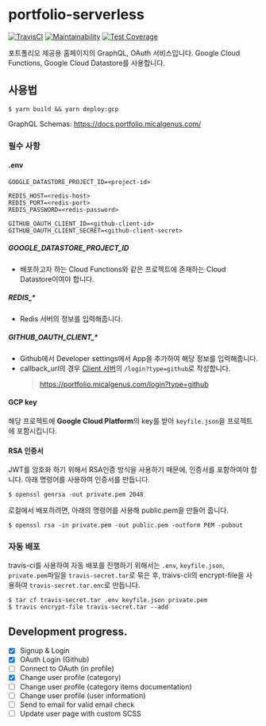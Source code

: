 # portfolio-serverless

[![TravisCI](https://travis-ci.org/micalgenus/portfolio-serverless.svg?branch=develop)](https://travis-ci.org/micalgenus/portfolio-serverless)
[![Maintainability](https://api.codeclimate.com/v1/badges/b3e8b5928b4e461ca3a1/maintainability)](https://codeclimate.com/github/micalgenus/portfolio-serverless/maintainability)
[![Test Coverage](https://api.codeclimate.com/v1/badges/b3e8b5928b4e461ca3a1/test_coverage)](https://codeclimate.com/github/micalgenus/portfolio-serverless/test_coverage)

포트폴리오 제공용 홈페이지의 GraphQL, OAuth 서비스입니다. Google Cloud Functions, Google Cloud Datastore를 사용합니다.

## 사용법

```
$ yarn build && yarn deploy:gcp
```

GraphQL Schemas: https://docs.portfolio.micalgenus.com/

### 필수 사항

#### .env

```
GOOGLE_DATASTORE_PROJECT_ID=<project-id>

REDIS_HOST=<redis-host>
REDIS_PORT=<redis-port>
REDIS_PASSWORD=<redis-password>

GITHUB_OAUTH_CLIENT_ID=<github-client-id>
GITHUB_OAUTH_CLIENT_SECRET=<github-client-secret>
```

##### GOOGLE_DATASTORE_PROJECT_ID
- 배포하고자 하는 Cloud Functions와 같은 프로젝트에 존재하는 Cloud Datastore이여야 합니다.

##### REDIS_*
- Redis 서버의 정보를 입력해줍니다.

##### GITHUB_OAUTH_CLIENT_*
- Github에서 Developer settings에서 App을 추가하여 해당 정보를 입력해줍니다.
- callback_url의 경우 [Client 서버](https://github.com/micalgenus/portfolio)의 `/login?type=github`로 작성합니다.
  > https://portfolio.micalgenus.com/login?type=github

#### GCP key

해당 프로젝트에 **Google Cloud Platform**의 key를 받아 `keyfile.json`을 프로젝트에 포함시킵니다.

#### RSA 인증서

JWT를 암호화 하기 위해서 RSA인증 방식을 사용하기 때문에, 인증서를 포함하여야 합니다. 아래 명령어를 사용하여 인증서를 만듭니다.

```
$ openssl genrsa -out private.pem 2048
```

로컬에서 배포하려면, 아래의 명령어를 사용해 public.pem을 만들어 줍니다.

```
$ openssl rsa -in private.pem -out public.pem -outform PEM -pubout
```

### 자동 배포

travis-ci를 사용하여 자동 배포를 진행하기 위해서는 `.env`, `keyfile.json`, `private.pem`파일을 `travis-secret.tar`로 묶은 후, traivs-cli의 encrypt-file을 사용하여 `travis-secret.tar.enc`로 만듭니다.

```
$ tar cf travis-secret.tar .env keyfile.json private.pem
$ travis encrypt-file travis-secret.tar --add
```

## Development progress.
- [X] Signup & Login
- [X] OAuth Login (Github)
- [ ] Connect to OAuth (in profile)
- [X] Change user profile (category)
- [ ] Change user profile (category items documentation)
- [ ] Change user profile (user information)
- [ ] Send to email for valid email check
- [ ] Update user page with custom SCSS